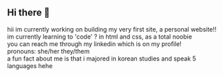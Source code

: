 ## Hi there 👋

<!--
**rosaliedejager/rosaliedejager** is a ✨ _special_ ✨ repository because its `README.md` (this file) appears on your GitHub profile.

Here are some ideas to get you started:

- 🔭 I’m currently working on ...
- 🌱 I’m currently learning ...
- 👯 I’m looking to collaborate on ...
- 🤔 I’m looking for help with ...
- 💬 Ask me about ...
- 📫 How to reach me: ...
- 😄 Pronouns: ...
- ⚡ Fun fact: ...
-->

hii im currently working on building my very first site, a personal website!! <br>
im currently learning to  'code' ? in html and css, as a total noobie <br>
you can reach me through my linkedin which is on my profile! <br>
pronouns: she/her they/them <br>
a fun fact about me is that i majored in korean studies and speak 5 languages hehe

